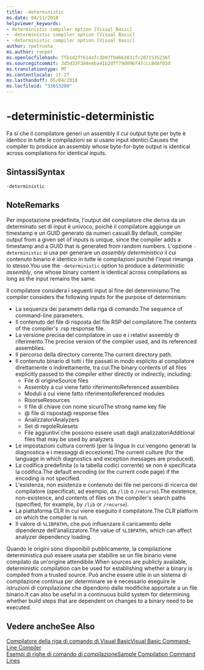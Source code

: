 ```yaml
---
title: -deterministic
ms.date: 04/11/2018
helpviewer_keywords:
- deterministic compiler option [Visual Basic]
- -deterministic compiler option [Visual Basic]
- -deterministic compiler option [Visual Basic]
author: rpetrusha
ms.author: ronpet
ms.openlocfilehash: ffb1d27f614afc3b07f9d663831fc2071535236f
ms.sourcegitcommit: 3d5d33f384eeba41b2dff79d096f47ccc8d8f03d
ms.translationtype: MT
ms.contentlocale: it-IT
ms.lasthandoff: 05/04/2018
ms.locfileid: "33653208"
---
```

# <a name="-deterministic"></a><span data-ttu-id="e3812-102">-deterministic</span><span class="sxs-lookup"><span data-stu-id="e3812-102">-deterministic</span></span>

<span data-ttu-id="e3812-103">Fa sì che il compilatore generi un assembly il cui output byte per byte è identico in tutte le compilazioni se si usano input identici.</span><span class="sxs-lookup"><span data-stu-id="e3812-103">Causes the compiler to produce an assembly whose byte-for-byte output is identical across compilations for identical inputs.</span></span> 

## <a name="syntax"></a><span data-ttu-id="e3812-104">Sintassi</span><span class="sxs-lookup"><span data-stu-id="e3812-104">Syntax</span></span>

```
-deterministic
```

## <a name="remarks"></a><span data-ttu-id="e3812-105">Note</span><span class="sxs-lookup"><span data-stu-id="e3812-105">Remarks</span></span>

<span data-ttu-id="e3812-106">Per impostazione predefinita, l'output del compilatore che deriva da un determinato set di input è univoco, poiché il compilatore aggiunge un timestamp e un GUID generato da numeri casuali.</span><span class="sxs-lookup"><span data-stu-id="e3812-106">By default, compiler output from a given set of inputs is unique, since the compiler adds a timestamp and a GUID that is generated from random numbers.</span></span> <span data-ttu-id="e3812-107">L'opzione `-deterministic` si usa per generare un *assembly deterministico* il cui contenuto binario è identico in tutte le compilazioni purché l'input rimanga lo stesso.</span><span class="sxs-lookup"><span data-stu-id="e3812-107">You use the `-deterministic` option to produce a *deterministic assembly*, one whose binary content is identical across compilations as long as the input remains the same.</span></span>

<span data-ttu-id="e3812-108">Il compilatore considera i seguenti input al fine del determinismo:</span><span class="sxs-lookup"><span data-stu-id="e3812-108">The compiler considers the following inputs for the purpose of determinism:</span></span>

- <span data-ttu-id="e3812-109">La sequenza dei parametri della riga di comando.</span><span class="sxs-lookup"><span data-stu-id="e3812-109">The sequence of command-line parameters.</span></span>
- <span data-ttu-id="e3812-110">Il contenuto del file di risposta del file RSP del compilatore.</span><span class="sxs-lookup"><span data-stu-id="e3812-110">The contents of the compiler's .rsp response file.</span></span>
- <span data-ttu-id="e3812-111">La versione precisa del compilatore in uso e i relativi assembly di riferimento.</span><span class="sxs-lookup"><span data-stu-id="e3812-111">The precise version of the compiler used, and its referenced assemblies.</span></span>
- <span data-ttu-id="e3812-112">Il percorso della directory corrente.</span><span class="sxs-lookup"><span data-stu-id="e3812-112">The current directory path.</span></span>
- <span data-ttu-id="e3812-113">Il contenuto binario di tutti i file passati in modo esplicito al compilatore direttamente o indirettamente, tra cui:</span><span class="sxs-lookup"><span data-stu-id="e3812-113">The binary contents of all files explicitly passed to the compiler either directly or indirectly, including:</span></span> 
    - <span data-ttu-id="e3812-114">File di origine</span><span class="sxs-lookup"><span data-stu-id="e3812-114">Source files</span></span>
    - <span data-ttu-id="e3812-115">Assembly a cui viene fatto riferimento</span><span class="sxs-lookup"><span data-stu-id="e3812-115">Referenced assemblies</span></span>
    - <span data-ttu-id="e3812-116">Moduli a cui viene fatto riferimento</span><span class="sxs-lookup"><span data-stu-id="e3812-116">Referenced modules</span></span>
    - <span data-ttu-id="e3812-117">Risorse</span><span class="sxs-lookup"><span data-stu-id="e3812-117">Resources</span></span>
    - <span data-ttu-id="e3812-118">Il file di chiave con nome sicuro</span><span class="sxs-lookup"><span data-stu-id="e3812-118">The strong name key file</span></span>
    - <span data-ttu-id="e3812-119">@ file di risposta</span><span class="sxs-lookup"><span data-stu-id="e3812-119">@ response files</span></span>
    - <span data-ttu-id="e3812-120">Analizzatori</span><span class="sxs-lookup"><span data-stu-id="e3812-120">Analyzers</span></span>
    - <span data-ttu-id="e3812-121">Set di regole</span><span class="sxs-lookup"><span data-stu-id="e3812-121">Rulesets</span></span>
    - <span data-ttu-id="e3812-122">File aggiuntivi che possono essere usati dagli analizzatori</span><span class="sxs-lookup"><span data-stu-id="e3812-122">Additional files that may be used by analyzers</span></span>
- <span data-ttu-id="e3812-123">Le impostazioni cultura correnti (per la lingua in cui vengono generati la diagnostica e i messaggi di eccezione).</span><span class="sxs-lookup"><span data-stu-id="e3812-123">The current culture (for the language in which diagnostics and exception messages are produced).</span></span>
- <span data-ttu-id="e3812-124">La codifica predefinita (o la tabella codici corrente) se non è specificata la codifica.</span><span class="sxs-lookup"><span data-stu-id="e3812-124">The default encoding (or the current code page) if the encoding is not specified.</span></span>
- <span data-ttu-id="e3812-125">L'esistenza, non esistenza e contenuto dei file nei percorsi di ricerca del compilatore (specificati, ad esempio, da `/lib` o `/recurse`).</span><span class="sxs-lookup"><span data-stu-id="e3812-125">The existence, non-existence, and contents of files on the compiler's search paths (specified, for example, by `/lib` or `/recurse`).</span></span>
- <span data-ttu-id="e3812-126">La piattaforma CLR in cui viene eseguito il compilatore.</span><span class="sxs-lookup"><span data-stu-id="e3812-126">The CLR platform on which the compiler is run.</span></span>
- <span data-ttu-id="e3812-127">Il valore di `%LIBPATH%`, che può influenzare il caricamento delle dipendenze dell'analizzatore.</span><span class="sxs-lookup"><span data-stu-id="e3812-127">The value of `%LIBPATH%`, which can affect analyzer dependency loading.</span></span>

<span data-ttu-id="e3812-128">Quando le origini sono disponibili pubblicamente, la compilazione deterministica può essere usata per stabilire se un file binario viene compilato da un'origine attendibile.</span><span class="sxs-lookup"><span data-stu-id="e3812-128">When sources are publicly available, deterministic compilation can be used for establishing whether a binary is compiled from a trusted source.</span></span> <span data-ttu-id="e3812-129">Può anche essere utile in un sistema di compilazione continua per determinare se è necessario eseguire le istruzioni di compilazione che dipendono dalle modifiche apportate a un file binario.</span><span class="sxs-lookup"><span data-stu-id="e3812-129">It can also be useful in a continuous build system for determining whether build steps that are dependent on changes to a binary need to be executed.</span></span> 

## <a name="see-also"></a><span data-ttu-id="e3812-130">Vedere anche</span><span class="sxs-lookup"><span data-stu-id="e3812-130">See Also</span></span>
[<span data-ttu-id="e3812-131">Compilatore della riga di comando di Visual Basic</span><span class="sxs-lookup"><span data-stu-id="e3812-131">Visual Basic Command-Line Compiler</span></span>](../../../visual-basic/reference/command-line-compiler/index.md)  
[<span data-ttu-id="e3812-132">Esempi di righe di comando di compilazione</span><span class="sxs-lookup"><span data-stu-id="e3812-132">Sample Compilation Command Lines</span></span>](../../../visual-basic/reference/command-line-compiler/sample-compilation-command-lines.md)
